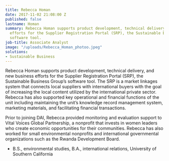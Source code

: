 ```yaml
---
title: Rebecca Homan
date: 2017-11-02 21:08:00 Z
published: false
lastname: Homan
summary: Rebecca Homan supports product development, technical delivery, and new business
  efforts for the Supplier Registration Portal (SRP), the Sustainable Business Group’s
  software tool.
job-title: Associate Analyst
image: "/uploads/Rebecca_Homan_photoo.jpeg"
solutions:
- Sustainable Business
---
```


Rebecca Homan supports product development, technical delivery, and new business efforts for the Supplier Registration Portal (SRP), the Sustainable Business Group’s software tool. The SRP is a market linkages system that connects local suppliers with international buyers with the goal of increasing the local content utilized by the international private sector. Rebecca has also supported key operational and financial functions of the unit including maintaining the unit’s knowledge record management system, marketing materials, and facilitating financial transactions.

Prior to joining DAI, Rebecca provided monitoring and evaluation support to Vital Voices Global Partnership, a nonprofit that invests in women leaders who create economic opportunities for their communities. Rebecca has also worked for small environmental nonprofits and international governmental organizations such as the Rwanda Development Board.

* B.S., environmental studies, B.A., international relations, University of Southern California